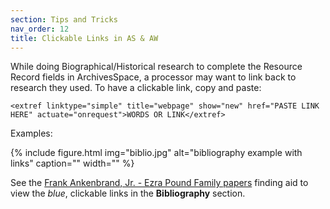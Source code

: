 ```yaml
---
section: Tips and Tricks
nav_order: 12
title: Clickable Links in AS & AW
---
```


While doing Biographical/Historical research to complete the Resource Record fields in ArchivesSpace, a processor may want to link back to research they used. To have a clickable link, copy and paste: 

`<extref linktype="simple" title="webpage" show="new" href="PASTE LINK HERE" actuate="onrequest">WORDS OR LINK</extref>`

Examples: 

{% include figure.html img="biblio.jpg" alt="bibliography example with links" caption="" width="" %}

See the [Frank Ankenbrand, Jr. - Ezra Pound Family papers](https://archiveswest.orbiscascade.org/ark:80444/xv248676) finding aid to view the *blue*, clickable links in the **Bibliography** section.
